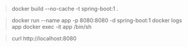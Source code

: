> docker build --no-cache -t spring-boot:1 .

> docker run --name app -p 8080:8080 -d spring-boot:1
> docker logs app
> docker exec -it app /bin/sh

> curl http://localhost:8080